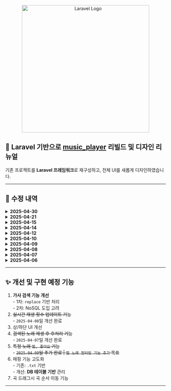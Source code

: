 
<p align="center"><a href="https://laravel.com" target="_blank"><img src="https://raw.githubusercontent.com/laravel/art/master/logo-lockup/5%20SVG/2%20CMYK/1%20Full%20Color/laravel-logolockup-cmyk-red.svg" width="400" alt="Laravel Logo"></a></p>
<h2>🎵 Laravel 기반으로 <a href="https://github.com/D-opamin-e/music_player" target="_blank">music_player</a> 리빌드 및 디자인 리뉴얼</h2>
<p>기존 프로젝트를 <strong>Laravel 프레임워크</strong>로 재구성하고, 전체 UI를 새롭게 디자인하였습니다.</p>

<hr>

<h2>📌 수정 내역</h2>

<details>
  <summary><strong>2025-04-30</strong></summary>
  <ul>
      <li>➕ <strong>ADD</strong>: fullscreenplayer에 가사 기능 추가</li>
       <li>🛠️ <strong>Fixed</strong>: 더 정확한 BPM 측정을 위해 Madmom 모듈 도입</li>
       <li>🛠️ <strong>Fixed</strong>: BPM 측정 작업을 큐로 처리</li>
  </ul>
</details>

<details>
  <summary><strong>2025-04-21</strong></summary>
  <ul>
      <li>➕ <strong>ADD</strong>: 로그인/회원가입 기능 추가</li>
          <li>➕ <strong>ADD</strong>: 현재 재생 중인 곡 항목으로 자동 스크롤</li>
       <li>🛠️ <strong>Fixed</strong>: 유저별 곡 찜 기능 구현</li>
       <li>🛠️ <strong>Fixed</strong>: Media Session API 썸네일 비율 수정 16:9 ➡️ 1:1</li>
  </ul>
</details>

<details>
  <summary><strong>2025-04-15</strong></summary>
  <ul>
        <li>🛠️ <strong>Fixed</strong>: 곡 검색 후, fullscreenplayer로 재생시, 커버이미지, 타이틀, 가수 미일치 버그 수정</li>
         <li>🛠️ <strong>Fixed</strong>: 전역변수 관련 수정</li>
                  <li>🛠️ <strong>Fixed</strong>: updatePlaylist시, BPM.py 미작동 버그 수정</li>
  </ul>
</details>

<details>
  <summary><strong>2025-04-14</strong></summary>
  <ul>
      <li>➕ <strong>ADD</strong>: 심플UI(fullscreenPlayer) 추가</li>
      <img src="http://kkk234454.duckdns.org/full_simple.png" width="430px" heigh="932px">
        <li>🛠️ <strong>Fixed</strong>: audioPlayerContainer의 coverImage 위치 이동</li>
         <li>🛠️ <strong>Fixed</strong>: yt-dlp 관련 재생목록 업데이트 미작동 코드 수정</li>
         <li>🛠️ <strong>Fixed</strong>: fullscreenPlayer 및 html, body 의 주요 CSS 수정</li>
  </ul>
</details>

<details>
  <summary><strong>2025-04-12</strong></summary>
  <ul>
    <li>➕ <strong>ADD</strong>: media Session API 도입</li>
    <li>➕ <strong>ADD</strong>: 메뉴(햄버거바) 추가 - 찜 목록, 재생목록 업데이트 항목을 메뉴로 이동</li>
        <li>🛠️ <strong>Fixed</strong>: 음원 썸네일 우측 구성</li>
         <li>🛠️ <strong>Fixed</strong>: 상단 UI 개선(검색 아이콘 관련 | 클릭시 애니메이션 효과 추가)</li>
  </ul>
</details>

<details>
  <summary><strong>2025-04-10</strong></summary>
  <ul>
    <li>🛠️ <strong>Fixed</strong>: `UI'개선</li>
        <li>➕ <strong>ADD</strong>:기기 별로(찜) 기능 필터링</li>
            <li>➕ <strong>ADD</strong>: 재생중인 곡의 Youtube videoid를 활용한 Storage Cover(썸네일)  추가</li>
  </ul>
</details>

<details>
  <summary><strong>2025-04-09</strong></summary>
  <ul>
    <li>➕ <strong>ADD</strong>: 기기별로 특정 노래 찜(좋아요)기능</li>
  </ul>
</details>

<details>
  <summary><strong>2025-04-08</strong></summary>
  <ul>
    <li>➕ <strong>ADD</strong>: 실시간 재생 횟수 업데이트 기능 구현</li>
  </ul>
</details>

<details>
  <summary><strong>2025-04-07</strong></summary>
  <ul>
    <li>🛠️ <strong>Fixed</strong>: `playNext` 함수에 전체 리스트 이어서 재생되도록 로직 추가</li>
    <li>🛠️ <strong>Fixed</strong>: 검색된 곡들을 모두 들은 후, 전체 플레이리스트에서 이어서 다음 곡을 재생하도록 해결</li>
    <li>🛠️ <strong>Fixed</strong>: 제목 검색 시 결과가 출력되지 않던 문제 해결</li>
    <li>🛠️ <strong>Fixed</strong>: 검색창에 입력된 내용을 모두 지울 경우, 플레이리스트가 사라지던 문제 수정<br>
    → 검색어가 비어있을 때는 전체 곡을 다시 불러오도록 개선</li>
  </ul>
</details>

<details>
  <summary><strong>2025-04-06</strong></summary>
  <ul>
    <li>🔍 검색 관련 매핑 기능 추가 <em>(추후 추가 수정 예정)</em></li>
  </ul>
  <ul>
    <li>🔍 검색 기능 구현</li>
    <li>📄 재생목록 업데이트 기능 구현</li>
    <li>🔁 재생 횟수 업데이트 기능 구현</li>
  </ul>
  <ul>
    <li>🔧 전체 업데이트 기능 구현</li>
    <li>🎨 디자인 리뉴얼</li>
    <li>🎧 재생 횟수 UI 우측에 표기</li>
  </ul>
</details>

<hr>

<h2>✨ 개선 및 구현 예정 기능</h2>
<ol>
  <li><strong>가사 검색 기능 개선</strong><br>
    - 1차: <code>replace</code> 기반 처리<br>
    - 2차: NoSQL 도입 고려
  </li>
  <li><s>실시간 재생 횟수 업데이트 기능</s></li>
  - <code>2025-04-08</code>일 개선 완료 
  <li>상/하단 UI 개선</li>
<li><s>검색된 노래 재생 후 후처리 기능</s></li>
    - <code>2025-04-07</code>일 개선 완료 
  <li><s>특정 노래 <code>찜, 좋아요</code> 기능</s></li>
        - <s><code>2025-04-09</code>일 추가 완료 | <code>찜 노래 필터링 기능 추가</code> 목표 </s>
  <li>매핑 기능 고도화<br>
    - 기존: <code>.txt</code> 기반<br>
    - 개선: <strong>DB 테이블 기반</strong> 관리
  </li>
    <li>곡 드래그시 곡 순서 이동 기능</li>
</ol>
<hr>